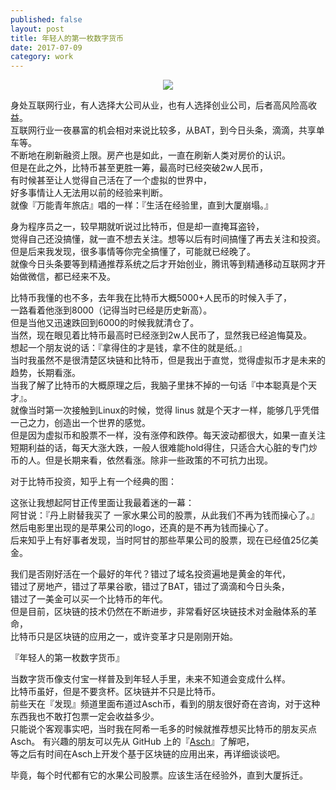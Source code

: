 ```yaml
---    
published: false
layout: post    
title: 年轻人的第一枚数字货币
date: 2017-07-09  
category: work    
---    
```

  
<center>  
<img src="http://images.yanyiwu.com/forestgump.jpeg" class="photo"></img>  
</center>  
  
身处互联网行业，有人选择大公司从业，也有人选择创业公司，后者高风险高收益。  
互联网行业一夜暴富的机会相对来说比较多，从BAT，到今日头条，滴滴，共享单车等。  
不断地在刷新融资上限。房产也是如此，一直在刷新人类对房价的认识。  
但是在此之外，比特币甚至更胜一筹，最高时已经突破2w人民币，  
有时候甚至让人觉得自己活在了一个虚拟的世界中，  
好多事情让人无法用以前的经验来判断。  
就像『万能青年旅店』唱的一样：『生活在经验里，直到大厦崩塌。』  
  
身为程序员之一，较早期就听说过比特币，但是却一直掩耳盗铃，  
觉得自己还没搞懂，就一直不想去关注。想等以后有时间搞懂了再去关注和投资。  
但是后来我发现，很多事情等你完全搞懂了，可能就已经晚了。  
就像今日头条要等到精通推荐系统之后才开始创业，腾讯等到精通移动互联网才开始做微信，都已经来不及。  
  
比特币我懂的也不多，去年我在比特币大概5000+人民币的时候入手了，  
一路看着他涨到8000（记得当时已经是历史新高）。  
但是当他又迅速跌回到6000的时候我就清仓了。  
当然，现在眼见着比特币最高时已经涨到2w人民币了，显然我已经追悔莫及。  
想起一个朋友说的话：『拿得住的才是钱，拿不住的就是纸。』  
当时我虽然不是很清楚区块链和比特币，但是我出于直觉，觉得虚拟币才是未来的趋势，长期看涨。  
当我了解了比特币的大概原理之后，我脑子里抹不掉的一句话『中本聪真是个天才』。  
就像当时第一次接触到Linux的时候，觉得 linus 就是个天才一样，能够几乎凭借一己之力，创造出一个世界的感觉。  
但是因为虚拟币和股票不一样，没有涨停和跌停。每天波动都很大，如果一直关注短期利益的话，每天大涨大跌，一般人很难能hold得住，只适合大心脏的专门炒币的人。但是长期来看，依然看涨。除非一些政策的不可抗力出现。  
  
对于比特币投资，知乎上有一个经典的图：  
  
这张让我想起阿甘正传里面让我最着迷的一幕：  
阿甘说：『丹上尉替我买了 一家水果公司的股票，从此我们不再为钱而操心了。』  
然后电影里出现的是苹果公司的logo，还真的是不再为钱而操心了。  
后来知乎上有好事者发现，当时阿甘的那些苹果公司的股票，现在已经值25亿美金。  
  
我们是否刚好活在一个最好的年代？错过了域名投资遍地是黄金的年代，  
错过了房地产，错过了苹果谷歌，错过了BAT，错过了滴滴和今日头条，  
错过了一美金可以买一个比特币的年代。  
但是目前，区块链的技术仍然在不断进步，非常看好区块链技术对金融体系的革命，  
比特币只是区块链的应用之一，或许变革才只是刚刚开始。  
  
『年轻人的第一枚数字货币』  
  
当数字货币像支付宝一样普及到年轻人手里，未来不知道会变成什么样。  
比特币虽好，但是不要贪杯。区块链并不只是比特币。  
前些天在『发现』频道里面布道过Asch币，看到的朋友很好奇在咨询，对于这种东西我也不敢打包票一定会收益多少。  
只能说个客观事实吧，当时我在阿希一毛多的时候就推荐想买比特币的朋友买点Asch。
有兴趣的朋友可以先从 GitHub 上的『[Asch](https://github.com/AschPlatform/asch)』了解吧，  
等之后有时间在Asch上开发个基于区块链的应用出来，再详细谈谈吧。  
  
毕竟，每个时代都有它的水果公司股票。应该生活在经验外，直到大厦拆迁。  
  
